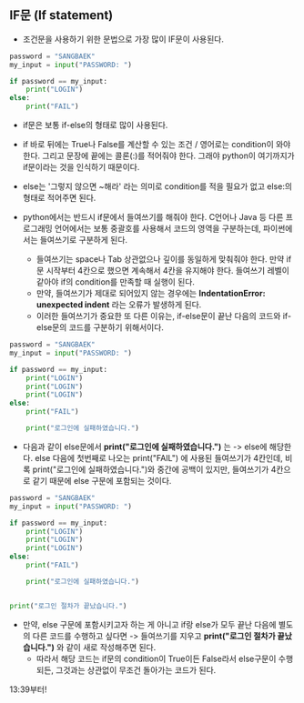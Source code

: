 ## IF문 (If statement)
- 조건문을 사용하기 위한 문법으로 가장 많이 IF문이 사용된다. 

```python
password = "SANGBAEK"
my_input = input("PASSWORD: ")

if password == my_input:
    print("LOGIN")
else:
    print("FAIL")    
```

- if문은 보통 if-else의 형태로 많이 사용된다. 
- if 바로 뒤에는 True나 False를 계산할 수 있는 조건 / 영어로는 condition이 와야한다. 그리고 문장에 끝에는 콜론(:)를 적어줘야 한다. 그래야 python이 여기까지가 if문이라는 것을 인식하기 때문이다. 
- else는 '그렇지 않으면 ~해라' 라는 의미로 condition를 적을 필요가 없고 else:의 형태로 적어주면 된다.

- python에서는 반드시 if문에서 들여쓰기를 해줘야 한다. C언어나 Java 등 다른 프로그래밍 언어에서는 보통 중괄호를 사용해서 코드의 영역을 구분하는데, 파이썬에서는 들여쓰기로 구분하게 된다. 
  - 들여쓰기는 space나 Tab 상관없으나 깊이를 동일하게 맞춰줘야 한다. 만약 if문 시작부터 4칸으로 했으면 계속해서 4칸을 유지해야 한다. 들여쓰기 레벨이 같아야 if의 condition를 만족할 때 실행이 된다.
  - 만약, 들여쓰기가 제대로 되어있지 않는 경우에는 **IndentationError: unexpected indent** 라는 오류가 발생하게 된다.
  - 이러한 들여쓰기가 중요한 또 다른 이유는, if-else문이 끝난 다음의 코드와 if-else문의 코드를 구분하기 위해서이다.

```python
password = "SANGBAEK"
my_input = input("PASSWORD: ")

if password == my_input:
    print("LOGIN")
    print("LOGIN")
    print("LOGIN")
else:
    print("FAIL")    

    print("로그인에 실패하였습니다.")
```

- 다음과 같이 else문에서 **print("로그인에 실패하였습니다.")** 는 -> else에 해당한다. else 다음에 첫번째로 나오는 print("FAIL") 에 사용된 들여쓰기가 4칸인데, 비록 print("로그인에 실패하였습니다.")와 중간에 공백이 있지만, 들여쓰기가 4칸으로 같기 때문에 else 구문에 포함되는 것이다.

```python
password = "SANGBAEK"
my_input = input("PASSWORD: ")

if password == my_input:
    print("LOGIN")
    print("LOGIN")
    print("LOGIN")
else:
    print("FAIL")    

    print("로그인에 실패하였습니다.")


print("로그인 절차가 끝났습니다.")
```

- 만약, else 구문에 포함시키고자 하는 게 아니고 if랑 else가 모두 끝난 다음에 별도의 다른 코드를 수행하고 싶다면 -> 들여쓰기를 지우고 **print("로그인 절차가 끝났습니다.")** 와 같이 새로 작성해주면 된다.
  - 따라서 해당 코드는 if문의 condition이 True이든 False라서 else구문이 수행되든, 그것과는 상관없이 무조건 돌아가는 코드가 된다.

13:39부터!
